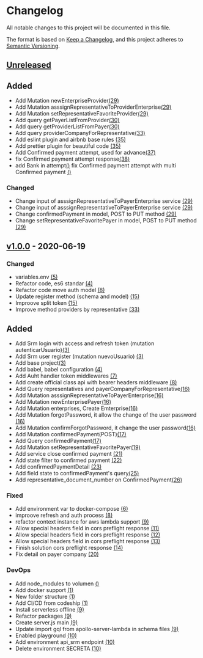 # Changelog
All notable changes to this project will be documented in this file.

The format is based on [Keep a Changelog](https://keepachangelog.com/en/1.0.0/),
and this project adheres to [Semantic Versioning](https://semver.org/spec/v2.0.0.html).

## [Unreleased]
## Added
- Add Mutation newEnterpriseProvider[(29)]
- Add Mutation asssignRepresentativeToProviderEnterprise[(29)]
- Add Mutation setRepresentativeFavoriteProvider[(29)]
- Add query getPayerListFromProvider[(30)]
- Add query getProviderListFromPayer[(30)]
- Add query providerCompanyForRepresentative[(33)]
- Add eslint plugin and airbnb base rules [(35)]
- Add prettier plugin for beautiful code [(35)]
- Add Confirmed payment attempt, used for advance[(37)]
- fix Confirmed payment attempt response[(38)]
- add Bank in attempt[()]
fix Confirmed payment attempt with multi Confirmed payment [()]

### Changed
- Change input of asssignRepresentativeToPayerEnterprise service [(29)]
- Change input of asssignRepresentativeToPayerEnterprise service [(29)]
- Change confirmedPayment in model, POST to PUT method [(29)]
- Change setRepresentativeFavoritePayer in model, POST to PUT method [(29)]

## [v1.0.0] - 2020-06-19

### Changed
- variables.env [(5)]
- Refactor code, es6 standar [(4)]
- Refactor code move auth model [(8)]
- Update register method (schema and model) [(15)]
- Improove split token [(15)]
- Improve method providers by representative [(33)]

## Added
- Add Srm login with access and refresh token (mutation autenticarUsuario)[(3)]
- Add Srm user register (mutation nuevoUsuario) [(3)]
- Add base project[(3)]
- Add babel, babel configuration [(4)]
- Add Auht handler token middlewares [(7)]
- Add create official class api with bearer headers middleware [(8)]
- Add Query representatives and payerCompanyForRepresentative[(16)]
- Add Mutation asssignRepresentativeToPayerEnterprise[(16)]
- Add Mutation newEnterprisePayer[(16)]
- Add Mutation enterprises, Create Emterprise[(16)]
- Add Mutation forgotPassword, it allow the change of the user password [(16)]
- Add Mutation confirmForgotPassword, it change the user password[(16)]
- Add Mutation confirmedPayment(POST)[(17)]
- Add Query confirmedPayment[(17)]
- Add Mutation setRepresentativeFavoritePayer[(19)]
- Add service close confirmed payment [(21)]
- Add state filter to confirmed payment [(22)]
- Add confirmedPaymentDetail [(23)]
- Add field state to confirmedPayment's query[(25)]
- Add representative_document_number on ConfirmedPayment[(26)]

### Fixed
- Add environment var to docker-compose [(6)]
- improove refresh and auth process [(8)]
- refactor context instance for aws lambda support [(9)]
- Allow special headers field in cors preflight response [(11)]
- Allow special headers field in cors preflight response [(12)]
- Allow special headers field in cors preflight response [(13)]
- Finish solution cors preflight response [(14)]
- Fix detail on payer company [(20)]

### DevOps
- Add node_modules to volumen [()]
- Add docker support [(1)]
- New folder structure [(1)]
- Add CI/CD from codeship [(1)]
- Install serverless offline [(9)]
- Refactor packages [(9)]
- Create server.js main [(9)]
- Update import gql from apollo-server-lambda in schema files [(9)]
- Enabled playground [(10)]
- Add environment api_srm endpoint [(10)]
- Delete environment SECRETA [(10)]

[Unreleased]: https://bitbucket.org/cumplo/srm-apollo-server/branches/compare/devel..#diff
[(34)]: https://bitbucket.org/cumplo/srm-apollo-server/pull-requests/34/
[(35)]: https://bitbucket.org/cumplo/srm-apollo-server/pull-requests/35/

[v1.0.0]: https://bitbucket.org/cumplo/api-srm/branch/release/v1.0.0

[(1)]: https://bitbucket.org/cumplo/srm-apollo-server/pull-requests/1/
[(3)]: https://bitbucket.org/cumplo/srm-apollo-server/pull-requests/3/
[(4)]: https://bitbucket.org/cumplo/srm-apollo-server/pull-requests/4/
[(5)]: https://bitbucket.org/cumplo/srm-apollo-server/pull-requests/5/
[(6)]: https://bitbucket.org/cumplo/srm-apollo-server/pull-requests/6/
[(7)]: https://bitbucket.org/cumplo/srm-apollo-server/pull-requests/7/
[(8)]: https://bitbucket.org/cumplo/srm-apollo-server/pull-requests/8/
[(9)]: https://bitbucket.org/cumplo/srm-apollo-server/pull-requests/9/
[(10)]: https://bitbucket.org/cumplo/srm-apollo-server/pull-requests/10/
[(11)]: https://bitbucket.org/cumplo/srm-apollo-server/pull-requests/11/
[(12)]: https://bitbucket.org/cumplo/srm-apollo-server/pull-requests/12/
[(13)]: https://bitbucket.org/cumplo/srm-apollo-server/pull-requests/13/
[(14)]: https://bitbucket.org/cumplo/srm-apollo-server/pull-requests/14/
[(15)]: https://bitbucket.org/cumplo/srm-apollo-server/pull-requests/15/
[(16)]: https://bitbucket.org/cumplo/srm-apollo-server/pull-requests/16/
[(17)]: https://bitbucket.org/cumplo/srm-apollo-server/pull-requests/17/
[(19)]: https://bitbucket.org/cumplo/srm-apollo-server/pull-requests/19/
[(20)]: https://bitbucket.org/cumplo/srm-apollo-server/pull-requests/20/
[(21)]: https://bitbucket.org/cumplo/srm-apollo-server/pull-requests/21/
[(22)]: https://bitbucket.org/cumplo/srm-apollo-server/pull-requests/22/
[(23)]: https://bitbucket.org/cumplo/srm-apollo-server/pull-requests/23/
[(25)]: https://bitbucket.org/cumplo/srm-apollo-server/pull-requests/25/
[(26)]: https://bitbucket.org/cumplo/srm-apollo-server/pull-requests/26/
[(29)]: https://bitbucket.org/cumplo/srm-apollo-server/pull-requests/29/
[(30)]: https://bitbucket.org/cumplo/srm-apollo-server/pull-requests/30/
[(33)]: https://bitbucket.org/cumplo/srm-apollo-server/pull-requests/33/
[(37)]: https://bitbucket.org/cumplo/srm-apollo-server/pull-requests/37/
[(38)]: https://bitbucket.org/cumplo/srm-apollo-server/pull-requests/38/
[()]: https://bitbucket.org/cumplo/srm-apollo-server/pull-requests//

